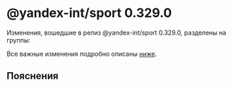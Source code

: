 # @yandex-int/sport 0.329.0

<!-- ЧЕЛОВЕЧЕСКОЕ ВСТУПЛЕНИЕ -->

Изменения, вошедшие в релиз @yandex-int/sport 0.329.0, разделены на группы:

Все важные изменения подробно описаны [ниже](#Пояснения).

## Пояснения

